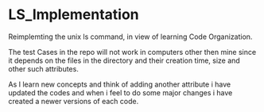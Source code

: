 LS_Implementation
=================
Reimplemting the unix ls command, in view of learning Code Organization.

The test Cases in the repo will not work in computers other then mine since it depends on the files in the directory and their creation time, size and other such attributes.

As I learn new concepts and think of adding another attribute i have updated the codes and when i feel to do some major changes i have created a newer versions of each code. 